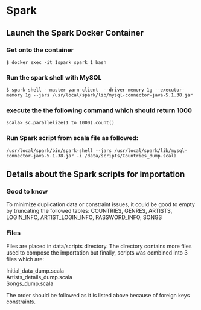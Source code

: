 # Spark

## Launch the Spark Docker Container

### Get onto the container
```
$ docker exec -it 1spark_spark_1 bash
```

### Run the spark shell with MySQL

```
$ spark-shell --master yarn-client  --driver-memory 1g --executor-memory 1g --jars /usr/local/spark/lib/mysql-connector-java-5.1.38.jar
```

### execute the the following command which should return 1000
```
scala> sc.parallelize(1 to 1000).count()
```
### Run Spark script from scala file as followed:
```
/usr/local/spark/bin/spark-shell --jars /usr/local/spark/lib/mysql-connector-java-5.1.38.jar -i /data/scripts/Countries_dump.scala
```
## Details about the Spark scripts for importation

### Good to know
To minimize duplication data or constraint issues, it could be good to empty by truncating the followed tables: COUNTRIES, GENRES, ARTISTS, LOGIN_INFO, ARTIST_LOGIN_INFO, PASSWORD_INFO, SONGS

### Files
Files are placed in data/scripts directory. 
The directory contains more files used to compose the importation but finally, scripts was combined into 3 files which are:

Initial_data_dump.scala <BR>
Artists_details_dump.scala <BR>
Songs_dump.scala <BR>

The order should be followed as it is listed above because of foreign keys constraints. 
